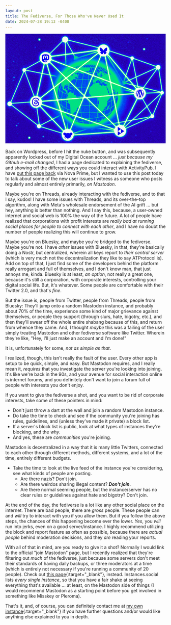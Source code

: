 ```yaml
---
layout: post
title: The Fediverse, For Those Who've Never Used It
date: 2024-07-28 19:13 -0400
---
```

![an illustration of what the fediverse is, connected website and different communities](/img/posts/fediverse/fediverse.png)

Back on Wordpress, before I hit the nuke button, and was subsequently apparently locked out of my Digital Ocean account ... *just because my Github e-mail changed*, I had a page dedicated to explaining the fediverse, and showing off the different ways you could interact with ActivityPub. I have [put this page back](/pages/activitypub/) via Nova Prime, but I wanted to use this post today to talk about some of the new user issues I witness as someone who posts regularly and almost entirely primarily, *on Mastodon*.

Maybe you're on Threads, already interacting with the fediverse, and to that I say, kudos! I have some issues with Threads, and its over-the-top algorithm, along with Meta's wholesale endorsement of the AI grift ... but hey, anything is better than nothing. And I say this, because, a user-owned internet and social web is 100% the way of the future. A lot of people have realized that corporations with profit interests are *really bad at running social places for people to connect with each other*, and I have no doubt the number of people realizing this will continue to grow. 

Maybe you're on Bluesky, and maybe you're bridged to the fediverse. Maybe you're not. I have *other* issues with Bluesky, in that, they're basically doing a Nostr, but centralized, wherein all keys report to *their central server* (which is very much not the decentralization they like to say ATProtocol is). Add on top of that, I just find some of the developers behind the platform really arrogant and full of themselves, and I don't know man, that just annoys me, kinda. Bluesky is at least, *an option*, not really a great one, because it's still a corporation, with corporate interests, controlling your digital social life. But, it's whatever. Some people are comfortable with their Twitter 2.0, and that's *fine*.

But the issue is, people from Twitter, people from Threads, people from Bluesky: They'll jump onto a random Mastodon instance, and probably about 70% of the time, experience some kind of major grievance against themselves, or people they support (through slurs, hate, bigotry, etc.), and then they'll swear off the whole entire shabang because of this, and return from whence they came. And, I thought *maybe* this was a failing of the user simply treating Mastodon and other fediverse software like Twitter. Wherein they're like, "Hey, I'll just make an account and I'm done!"

It is, unfortunately for some, *not as simple as that*.

I realized, though, this isn't really the fault of the user. Every other app is setup to be quick, simple, and easy. But Mastodon requires, and I really mean it, *requires* that you investigate the server you're looking into joining. It's like we're back in the 90s, and your avenue for social interaction online is internet forums, and you definitely don't want to join a forum full of people with interests you don't enjoy.

If you want to give the fediverse a shot, and you want to be rid of corporate interests, take some of these pointers in mind:

- Don't just throw a dart at the wall and join a random Mastodon instance.
- Do take the time to check and see if the community you're joining has rules, guidelines, and (unless they've made it private) a block list.
- If a server's block list is public, look at what types of instances they're blocking, and the *why*.
- And yes, these are *communities* you're joining.

Mastodon is decentralized in a way that it is many little Twitters, connected to each other through different methods, different systems, and a lot of the time, entirely different budgets.

- Take the time to look at the live feed of the instance you're considering, see what kinds of people are posting.
    * Are there nazis? Don't join.
    * Are there weirdos sharing illegal content? ***Don't join.***
    * Are there normal seeming people, but the instance/server has no clear rules or guidelines against hate and bigotry? Don't join.

At the end of the day, the fediverse is a lot like any other social place on the internet. There are bad people, there are *gross* people. These people can and *will* try to interact with you if you allow them. But if you follow the above steps, the chances of this happening become ever the lower. *Yes*, you *will* run into jerks, even on a good server/instance. I highly recommend utilizing the block and report feature as often as possible, because there are *actual people* behind moderation decisions, and they *are* reading your reports.

With all of that in mind, are you ready to give it a shot? Normally I would link to the official "join Mastodon" page, but I recently realized that they're filtering out *much* of the fediverse, just because some servers don't meet their standards of having daily backups, or three moderators at a time (which is entirely not necessary if you're running a community of 20 people). Check out [this page](https://instances.social/){:target="_blank"}, instead. Instances.social lists *every single instance*, so that you have a fair shake at seeing everything that's available ... at least, on the Mastodon side of things (I would recommend Mastodon as a starting point before you get involved in something like Misskey or Pleroma).

That's it, and, of course, you can definitely contact me at [my own instance](https://mkultra.monster/@cmdr_nova){:target="_blank"} if you have further questions and/or would like anything else explained to you in depth.